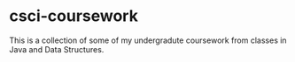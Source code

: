# csci-coursework
This is a collection of some  of my undergradute coursework from classes in Java and Data Structures.
